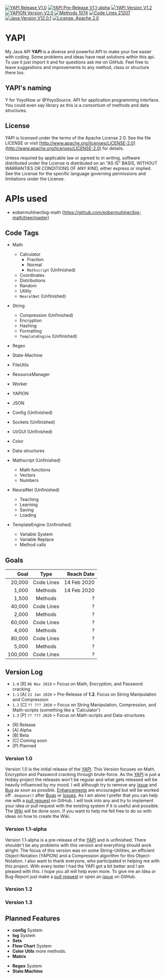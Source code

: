[![YAPI Release V1.0](https://img.shields.io/badge/YAPI%20Release-1.0-green)](https://github.com/yoyosource/YAPI/releases/tag/v1.0)
[![YAPI Pre-Release V1.1-alpha](https://img.shields.io/badge/YAPI%20Pre--Release-1.1--alpha-yellow)](https://github.com/yoyosource/YAPI/releases/tag/1.1)
[![YAPI Version V1.2](https://img.shields.io/badge/YAPI%20Version-1.2-red)](https://github.com/yoyosource/YAPI/releases/tag/v1.0)
[![YAPION Version V2.0](https://img.shields.io/badge/YAPION%20Version-2.0-red)](https://github.com/yoyosource/YAPI/tree/master/src/main/java/yapi/manager/yapion)
[![Methods 1074](https://img.shields.io/badge/Methods-1074-inactive)](https://github.com/yoyosource/YAPI)
[![Code Lines 21207](https://img.shields.io/badge/Code%20Lines-21207-inactive)](https://github.com/yoyosource/YAPI)
[![Java Version V12.0.1](https://img.shields.io/badge/Java%20Version-12.0.1-blue.svg)](https://github.com/yoyosource/YAPI/releases/tag/v1.0)
[![License: Apache 2.0](https://img.shields.io/badge/license-Apache%202-blue)](http://www.apache.org/licenses/LICENSE-2.0)

# YAPI
My Java API **YAPI** is a diverse and powerful API to make your live easier with coding. Some problems and ideas have neat solutions within this api. To use it just import it and for questions ask me on GitHub. Feel free to leave suggestions and improvements to any method, class or structure there too. 

## YAPI's naming
Y for YoyoNow or @YoyoSource. API for application programming interface. You could even say library as this is a consortium of methods and data structures.

## License

YAPI is licensed under the terms of the Apache License 2.0.
See the file LICENSE or visit [http://www.apache.org/licenses/LICENSE-2.0](http://www.apache.org/licenses/LICENSE-2.0) for details.

Unless required by applicable law or agreed to in writing, software
distributed under the License is distributed on an "AS IS" BASIS,
WITHOUT WARRANTIES OR CONDITIONS OF ANY KIND, either express or implied.
See the License for the specific language governing permissions and
limitations under the License.

# APIs used
- eobermuhlner/big-math (https://github.com/eobermuhlner/big-math/tree/master)

## Code Tags
- Math
  - Calculator
    - Fraction
    - Normal
    - `Mathscript` (Unfinished)
  - Coordinates
  - Distributions
  - Random
  - Utility
  - `NeuralNet` (Unfinished)
- String
  - Compression (Unfinished)
  - Encryption
  - Hashing
  - Formatting
  - `TemplateEngine` (Unfinished)
- Regex
- State-Machine
- FileUtils
- ResourceManager
- Worker
- YAPION
- JSON
- Config (Unfinished)
- Sockets (Unfinished)
- UI/GUI (Unfinished)
- Color
- Data-structures


- Mathscript (Unfinished)
  - Math functions
  - Vectors
  - Numbers


- NeuralNet (Unfinished)
  - Teaching
  - Learning
  - Saving
  - Loading 


- TemplateEngine (Unfinished)
  - Variable System
  - Variable Replace
  - Method calls
  
## Goals
| Goal    | Type       | Reach Date  |
| ------: | :--------: | ----------: |
|  20,000 | Code Lines | 14 Feb 2020 |
|   1,000 | Methods    | 14 Feb 2020 |
|   1,500 | Methods    |           ? |
|  40,000 | Code Lines |           ? |
|   2,000 | Methods    |           ? |
|  60,000 | Code Lines |           ? |
|   4,000 | Methods    |           ? |
|  80,000 | Code Lines |           ? |
|   5,000 | Methods    |           ? |
| 100,000 | Code Lines |           ? |

## Version Log
- `1.0` [R] `06 Nov 2019` > Focus on Math, Encryption, and Password cracking
- `1.1` [A] `21 Jan 2020` > Pre-Release of **1.2**. Focus on String Manipulation and Compression
- `1.2` [C] `?? ??? 2020` > Focus on String Manipulation, Compression, and Math-scripts (something like a 'Calculator')
- `1.3` [P] `?? ??? 2020` > Focus on Math-scripts and Data-structures

* [R] Release
* [A] Alpha
* [B] Beta
* [C] Coming soon
* [P] Planned

### Version 1.0
Version 1.0 is the initial release of the [YAPI](https://github.com/yoyosource/YAPI). This Version focuses on Math, Encryption and Password cracking through brute-force. As the [YAPI](https://github.com/yoyosource/YAPI) is just a Hobby project the releases won't be regular and what gets released will be heavily influenced by my mood.
I will although try to remove any [Issue](https://github.com/yoyosource/YAPI/issues) and [Bug](https://github.com/yoyosource/YAPI/issues) as soon as possible. [Enhancements](https://github.com/yoyosource/YAPI/issues) are encouraged but will be worked off `.dequeue()` after [Bugs](https://github.com/yoyosource/YAPI/issues) or [Issues](https://github.com/yoyosource/YAPI/issues). As I am alone I prefer that you can help me with a [pull request](https://github.com/yoyosource/YAPI/pulls) on GitHub. I will look into any and try to implement your idea or pull request with the existing system if it is useful and possible.
The [Wiki](https://github.com/yoyosource/YAPI/wiki) will be done soon. If you want to help me fell free to do so with ideas on how to create the Wiki. 
### Version 1.1-alpha
Version 1.1-alpha is a pre-release of the [YAPI](https://github.com/yoyosource/YAPI) and is unfinished. There shouldn't be any problems with this version and everything should work alright. The focus of this version was on some String-Utilities, an efficient Object-Notation (YAPION) and a Compression algorithm for this Object-Notation. 
I also want to thank everyone, who participated in helping me with this project. With every tester I had the YAPI got a bit better and I am pleased with this. I hope you all will help even more. To give me an Idea or Bug-Report just make a [pull request](https://github.com/yoyosource/YAPI/pulls) or open an [issue](https://github.com/yoyosource/YAPI/issues) on GitHub.
### Version 1.2
### Version 1.3

## Planned Features

- **config** System
- **log** System
- **Sets**
- **Flow Chart** System
- **Color Utils** more methods.
- **Matrix**

* **Regex** System
* **State Machine**